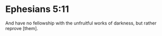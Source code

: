 # Ephesians 5:11

And have no fellowship with the unfruitful works of darkness, but rather reprove [them].